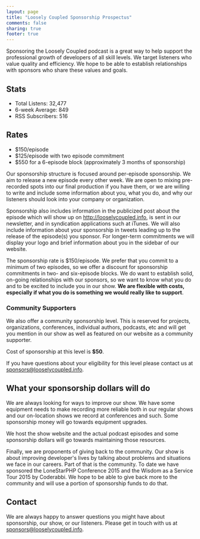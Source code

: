 ```yaml
---
layout: page
title: "Loosely Coupled Sponsorship Prospectus"
comments: false
sharing: true
footer: true
---
```

Sponsoring the Loosely Coupled podcast is a great way to help support the professional growth of developers of all skill levels. We target listeners who value quality and efficiency. We hope to be able to establish relationships with sponsors who share these values and goals.

## Stats

- Total Listens: 32,477
- 6-week Average: 849
- RSS Subscribers: 516

## Rates

- $150/episode
- $125/episode with two episode commitment
- $550 for a 6-episode block (approximately 3 months of sponsorship)

Our sponsorship structure is focused around per-episode sponsorship. We aim to release a new episode every other week. We are open to mixing pre-recorded spots into our final production if you have them, or we are willing to write and include some information about you, what you do, and why our listeners should look into your company or organization.

Sponsorship also includes information in the publicized post about the episode which will show up on http://looselycoupled.info, is sent in our newsletter, and in syndication applications such at iTunes. We will also include information about your sponsorship in tweets leading up to the release of the episode(s) you sponsor. For longer-term commitments we will display your logo and brief information about you in the sidebar of our website.

The sponsorship rate is $150/episode. We prefer that you commit to a minimum of two episodes, so we offer a discount for sponsorship commitments in two- and six-episode blocks. We do want to establish solid, on-going relationships with our sponsors, so we want to know what you do and to be excited to include you in our show. __We are flexible with costs, especially if what you do is something we would really like to support__.

### Community Supporters

We also offer a community sponsorship level. This is reserved for projects, organizations, conferences, individual authors, podcasts, etc and will get you mention in our show as well as featured on our website as a community supporter. 

Cost of sponsorship at this level is __$50__.

If you have questions about your eligibility for this level please contact us at sponsors@looselycoupled.info.

## What your sponsorship dollars will do

We are always looking for ways to improve our show. We have some equipment needs to make recording more reliable both in our regular shows and our on-location shows we record at conferences and such. Some sponsorship money will go towards equipment upgrades.

We host the show website and the actual podcast episodes and some sponsorship dollars will go towards maintaining those resources.

Finally, we are proponents of giving back to the community. Our show is about improving developer's lives by talking about problems and situations we face in our careers. Part of that is the community. To date we have sponsored the LoneStarPHP Conference 2015 and the Wisdom as a Service Tour 2015 by Coderabbi. We hope to be able to give back more to the community and will use a portion of sponsorship funds to do that.

## Contact

We are always happy to answer questions you might have about sponsorship, our show, or our listeners. Please get in touch with us at sponsors@looselycoupled.info.

